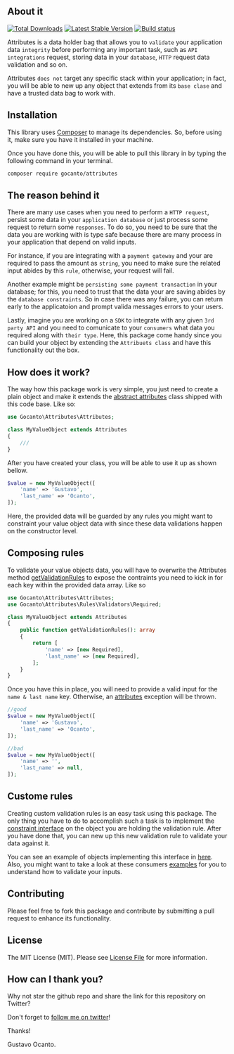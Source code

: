 ## About it

<a href="https://packagist.org/packages/gocanto/attributes"><img src="https://img.shields.io/packagist/dt/gocanto/attributes.svg?style=flat-square" alt="Total Downloads"></a>
<a href="https://packagist.org/packages/gocanto/attributes"><img src="https://img.shields.io/github/v/release/gocanto/attributes.svg?style=flat-square" alt="Latest Stable Version"></a>
<a href="https://travis-ci.org/gocanto/attributes"><img src="https://img.shields.io/travis/gocanto/attributes/master.svg?style=flat-square" alt="Build status"></a>

Attributes is a data holder bag that allows you to `validate` your application data `integrity` before performing 
any important task, such as `API integrations` request, storing data in your `database`, `HTTP` request data validation
and so on. 

Attributes `does not` target any specific stack within your application; in fact, you will be able to new up any object
that extends from its `base clase` and have a trusted data bag to work with.

## Installation

This library uses [Composer](https://getcomposer.org) to manage its dependencies. So, before using it, make sure you
have it installed in your machine.

Once you have done this, you will be able to pull this library in by typing the following command in your terminal.

```bash
composer require gocanto/attributes
```

## The reason behind it

There are many use cases when you need to perform a `HTTP request`, persist some data in your `application database` or
just process some request to return some `responses`. To do so, you need to be sure that the data you are working with
is type safe because there are many process in your application that depend on valid inputs. 

For instance, if you are integrating with a `payment gateway` and your are required to pass the amount as `string`, you
need to make sure the related input abides by this `rule`, otherwise, your request will fail. 

Another example might be `persisting some payment transaction` in your database; for this, you need to trust that the
data your are saving abides by the `database constraints`. So in case there was any failure, you can return early to 
the applicatoion and prompt valida messages errors to your users.

Lastly, imagine you are working on a `SDK` to integrate with any given `3rd party API` and you need to comunicate to
your `consumers` what data you required along with `their type`. Here, this package come handy since you can build your
object by extending the `Attribuets class` and have this functionality out the box.

## How does it work?

The way how this package work is very simple, you just need to create a plain object and make it extends the 
[abstract attributes](https://github.com/gocanto/attributes/blob/master/src/Attributes.php) class shipped with this 
code base. Like so: 

```php
use Gocanto\Attributes\Attributes;

class MyValueObject extends Attributes
{
    ///
}
```

After you have created your class, you will be able to use it up as shown bellow.

```php
$value = new MyValueObject([
    'name' => 'Gustavo',
    'last_name' => 'Ocanto',
]);
```

Here, the provided data will be guarded by any rules you might want to constraint your value object data with since
these data validations happen on the constructor level.

## Composing rules

To validate your value objects data, you will have to overwrite the Attributes method
[getValidationRules](https://github.com/gocanto/attributes/blob/master/src/Attributes.php#L89) to expose the 
contraints you need to kick in for each key within the provided data array. Like so

```php
use Gocanto\Attributes\Attributes;
use Gocanto\Attributes\Rules\Validators\Required;

class MyValueObject extends Attributes
{
    public function getValidationRules(): array
    {
        return [
            'name' => [new Required],
            'last_name' => [new Required],
        ];
    }
}
```

Once you have this in place, you will need to provide a valid input for the `name & last name` key. Otherwise, an 
[attributes](https://github.com/gocanto/attributes/blob/master/src/AttributesException.php) exception will be thrown.

```php
//good
$value = new MyValueObject([
    'name' => 'Gustavo',
    'last_name' => 'Ocanto',
]);

//bad
$value = new MyValueObject([
    'name' => '',
    'last_name' => null,
]);
```

## Custome rules

Creating custom validation rules is an easy task using this package. The only thing you have to do to accomplish such a 
task is to implement the [constraint interface](https://github.com/gocanto/attributes/blob/master/src/Rules/Constraint.php) 
on the object you are holding the validation rule. After you have done that, 
you can new up this new validation rule to validate your data against it.

You can see an example of objects implementing this interface in [here](https://github.com/gocanto/attributes/tree/master/src/Rules/Validators).
Also, you might want to take a look at these consumers [examples](https://github.com/gocanto/attributes/blob/master/tests/AttributesTest.php)
for you to understand how to validate your inputs.

## Contributing

Please feel free to fork this package and contribute by submitting a pull request to enhance its functionality.

## License

The MIT License (MIT). Please see [License File](https://github.com/gocanto/attributes/blob/master/LICENSE.md) for 
more information.

## How can I thank you?
Why not star the github repo and share the link for this repository on Twitter?

Don't forget to [follow me on twitter](https://twitter.com/gocanto)!

Thanks!

Gustavo Ocanto.




